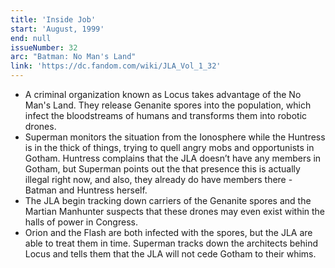 ```yaml
---
title: 'Inside Job'
start: 'August, 1999'
end: null
issueNumber: 32
arc: "Batman: No Man's Land"
link: 'https://dc.fandom.com/wiki/JLA_Vol_1_32'
---
```


- A criminal organization known as Locus takes advantage of the No Man's Land. They release Genanite spores into the population, which infect the bloodstreams of humans and transforms them into robotic drones.
- Superman monitors the situation from the Ionosphere while the Huntress is in the thick of things, trying to quell angry mobs and opportunists in Gotham. Huntress complains that the JLA doesn’t have any members in Gotham, but Superman points out the that presence this is actually illegal right now, and also, they already do have members there - Batman and Huntress herself.
- The JLA begin tracking down carriers of the Genanite spores and the Martian Manhunter suspects that these drones may even exist within the halls of power in Congress.
- Orion and the Flash are both infected with the spores, but the JLA are able to treat them in time. Superman tracks down the architects behind Locus and tells them that the JLA will not cede Gotham to their whims.
